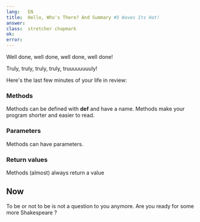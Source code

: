 ```yaml
---
lang:   EN
title:  Hello, Who's There? And Summary #5 Waves Its Hat!
answer: 
class:  stretcher chapmark
ok:     
error:  
---
```


Well done, well done, well done, well done!

Truly, truly, truly, truly, truuuuuuuuly!

Here's the last few minutes of your life in review:

### Methods
Methods can be defined with __def__ and have a name. Methods make your program shorter
and easier to read.

### Parameters
Methods can have parameters.

### Return values
Methods (almost) always return a value

## Now
To be or not to be is not a question to you anymore. Are you ready for some more Shakespeare ?
